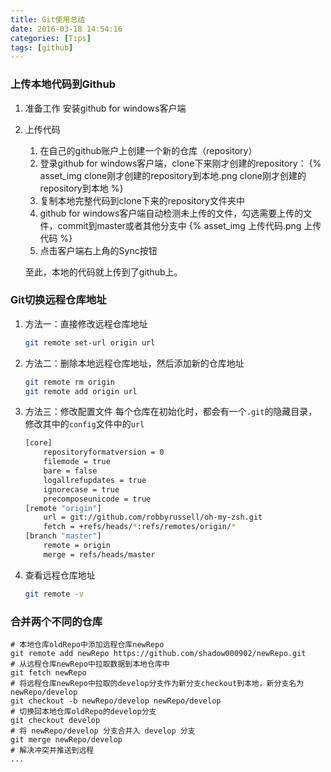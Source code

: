 ```yaml
---
title: Git使用总结
date: 2016-03-18 14:54:16
categories: [Tips]
tags: [github]
---
```


### 上传本地代码到Github
1. 准备工作
    安装github for windows客户端

  <!--more-->

2. 上传代码
    1. 在自己的github账户上创建一个新的仓库（repository）
    2. 登录github for windows客户端，clone下来刚才创建的repository：
    {% asset_img clone刚才创建的repository到本地.png clone刚才创建的repository到本地 %}
    3. 复制本地完整代码到clone下来的repository文件夹中
    4. github for windows客户端自动检测未上传的文件，勾选需要上传的文件，commit到master或者其他分支中
    {% asset_img 上传代码.png 上传代码 %}
    5. 点击客户端右上角的Sync按钮
    
    至此，本地的代码就上传到了github上。

### Git切换远程仓库地址
1. 方法一：直接修改远程仓库地址
    ```bash
    git remote set-url origin url
    ```

2. 方法二：删除本地远程仓库地址，然后添加新的仓库地址
    ```bash
    git remote rm origin
    git remote add origin url
    ```

3. 方法三：修改配置文件
    每个仓库在初始化时，都会有一个`.git`的隐藏目录，修改其中的`config`文件中的`url`
    ```bash
    [core]
        repositoryformatversion = 0
        filemode = true
        bare = false
        logallrefupdates = true
        ignorecase = true
        precomposeunicode = true
    [remote "origin"]
        url = git://github.com/robbyrussell/oh-my-zsh.git
        fetch = +refs/heads/*:refs/remotes/origin/*
    [branch "master"]
        remote = origin
        merge = refs/heads/master
    ```
    
4. 查看远程仓库地址
    ```bash
    git remote -v
    ```

### 合并两个不同的仓库

```shell
# 本地仓库oldRepo中添加远程仓库newRepo
git remote add newRepo https://github.com/shadow000902/newRepo.git
# 从远程仓库newRepo中拉取数据到本地仓库中
git fetch newRepo
# 将远程仓库newRepo中拉取的develop分支作为新分支checkout到本地，新分支名为 newRepo/develop
git checkout -b newRepo/develop newRepo/develop
# 切换回本地仓库oldRepo的develop分支
git checkout develop
# 将 newRepo/develop 分支合并入 develop 分支
git merge newRepo/develop
# 解决冲突并推送到远程
...
```



